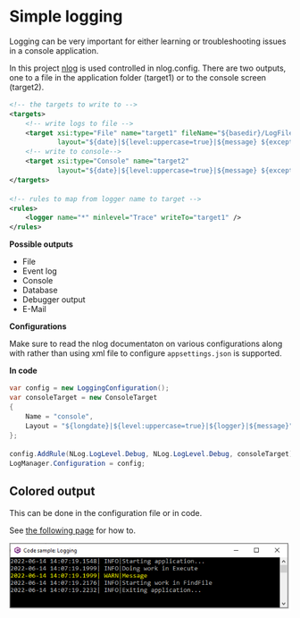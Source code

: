﻿# Simple logging

Logging can be very important for either learning or troubleshooting issues in a console application.

In this project [nlog](https://nlog-project.org/) is used controlled in nlog.config. There are two outputs, one to a file in the application folder (target1) or to the console screen (target2).

```xml
<!-- the targets to write to -->
<targets>
	<!-- write logs to file -->
	<target xsi:type="File" name="target1" fileName="${basedir}/LogFile.txt"
		    layout="${date}|${level:uppercase=true}|${message} ${exception}|${logger}|${all-event-properties}" />
	<!-- write to console-->
	<target xsi:type="Console" name="target2"
		    layout="${date}|${level:uppercase=true}|${message} ${exception}|${logger}|${all-event-properties}" />
</targets>

<!-- rules to map from logger name to target -->
<rules>
	<logger name="*" minlevel="Trace" writeTo="target1" />
</rules>
```

**Possible outputs**

- File
- Event log
- Console
- Database
- Debugger output
- E-Mail

**Configurations**

Make sure to read the nlog documentaton on various configurations along with rather than using xml file to configure `appsettings.json` is supported.

**In code**

```csharp
var config = new LoggingConfiguration();
var consoleTarget = new ConsoleTarget
{
    Name = "console",
    Layout = "${longdate}|${level:uppercase=true}|${logger}|${message}",
};

config.AddRule(NLog.LogLevel.Debug, NLog.LogLevel.Debug, consoleTarget);
LogManager.Configuration = config;
```

## Colored output

This can be done in the configuration file or in code.

See [the following page](https://github.com/NLog/NLog/wiki/ColoredConsole-target) for how to.

![Screen Shot](assets/screenShot.png)


